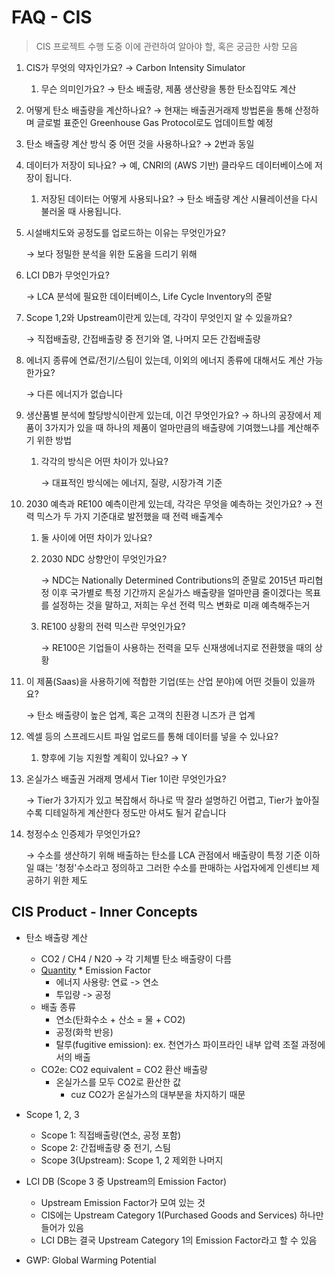 # FAQ - CIS

> CIS 프로젝트 수행 도중 이에 관련하여 알아야 할, 혹은 궁금한 사항 모음

1. CIS가 무엇의 약자인가요? → Carbon Intensity Simulator
   1. 무슨 의미인가요? → 탄소 배출량, 제품 생산량을 통한 탄소집약도 계산
2. 어떻게 탄소 배출량을 계산하나요? → 현재는 배출권거래제 방법론을 통해 산정하며 글로벌 표준인 Greenhouse Gas Protocol로도 업데이트할 예정
3. 탄소 배출량 계산 방식 중 어떤 것을 사용하나요? → 2번과 동일
4. 데이터가 저장이 되나요? → 예, CNRI의 (AWS 기반) 클라우드 데이터베이스에 저장이 됩니다.
   1. 저장된 데이터는 어떻게 사용되나요? → 탄소 배출량 계산 시뮬레이션을 다시 불러올 때 사용됩니다.
5. 시설배치도와 공정도를 업로드하는 이유는 무엇인가요?

   → 보다 정밀한 분석을 위한 도움을 드리기 위해

6. LCI DB가 무엇인가요?

   → LCA 분석에 필요한 데이터베이스, Life Cycle Inventory의 준말

7. Scope 1,2와 Upstream이란게 있는데, 각각이 무엇인지 알 수 있을까요?

   → 직접배출량, 간접배출량 중 전기와 열, 나머지 모든 간접배출량

8. 에너지 종류에 연료/전기/스팀이 있는데, 이외의 에너지 종류에 대해서도 계산 가능한가요?

   → 다른 에너지가 없습니다

9. 생산품별 분석에 할당방식이란게 있는데, 이건 무엇인가요? → 하나의 공장에서 제품이 3가지가 있을 때 하나의 제품이 얼마만큼의 배출량에 기여했느냐를 계산해주기 위한 방법

   1. 각각의 방식은 어떤 차이가 있나요?

      → 대표적인 방식에는 에너지, 질량, 시장가격 기준

10. 2030 예측과 RE100 예측이란게 있는데, 각각은 무엇을 예측하는 것인가요? → 전력 믹스가 두 가지 기준대로 발전했을 때 전력 배출계수

    1. 둘 사이에 어떤 차이가 있나요?
    2. 2030 NDC 상향안이 무엇인가요?

       → NDC는 Nationally Determined Contributions의 준말로 2015년 파리협정 이후 국가별로 특정 기간까지 온실가스 배출량을 얼마만큼 줄이겠다는 목표를 설정하는 것을 말하고, 저희는 우선 전력 믹스 변화로 미래 예측해주는거

    3. RE100 상황의 전력 믹스란 무엇인가요?

       → RE100은 기업들이 사용하는 전력을 모두 신재생에너지로 전환했을 때의 상황

11. 이 제품(Saas)을 사용하기에 적합한 기업(또는 산업 분야)에 어떤 것들이 있을까요?

    → 탄소 배출량이 높은 업계, 혹은 고객의 친환경 니즈가 큰 업계

12. 엑셀 등의 스프레드시트 파일 업로드를 통해 데이터를 넣을 수 있나요?
    1. 향후에 기능 지원할 계획이 있나요? → Y
13. 온실가스 배출권 거래제 명세서 Tier 1이란 무엇인가요?

    → Tier가 3가지가 있고 복잡해서 하나로 딱 잘라 설명하긴 어렵고, Tier가 높아질수록 디테일하게 계산한다 정도만 아셔도 될거 같습니다

14. 청정수소 인증제가 무엇인가요?

    → 수소를 생산하기 위해 배출하는 탄소를 LCA 관점에서 배출량이 특정 기준 이하일 떄는 '청정'수소라고 정의하고 그러한 수소를 판매하는 사업자에게 인센티브 제공하기 위한 제도

## CIS Product - Inner Concepts

- 탄소 배출량 계산
  - CO2 / CH4 / N20 -> 각 기체별 탄소 배출량이 다름
  - <u>Quantity</u> \* Emission Factor
    - 에너지 사용량: 연료 -> 연소
    - 투입량 -> 공정
  - 배출 종류
    - 연소(탄화수소 + 산소 = 물 + CO2)
    - 공정(화학 반응)
    - 탈루(fugitive emission): ex. 천연가스 파이프라인 내부 압력 조절 과정에서의 배출
  - CO2e: CO2 equivalent = CO2 환산 배출량
    - 온실가스를 모두 CO2로 환산한 값
      - cuz CO2가 온실가스의 대부분을 차지하기 때문
- Scope 1, 2, 3

  - Scope 1: 직접배출량(연소, 공정 포함)
  - Scope 2: 간접배출량 중 전기, 스팀
  - Scope 3(Upstream): Scope 1, 2 제외한 나머지

- LCI DB (Scope 3 중 Upstream의 Emission Factor)

  - Upstream Emission Factor가 모여 있는 것
  - CIS에는 Upstream Category 1(Purchased Goods and Services) 하나만 들어가 있음
  - LCI DB는 결국 Upstream Category 1의 Emission Factor라고 할 수 있음

- GWP: Global Warming Potential

